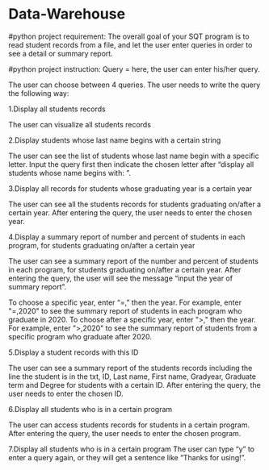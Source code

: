 # Data-Warehouse
#python project requirement:
The overall goal of your SQT program is to read student records from a file, and let the user enter queries in order to see a detail or summary report.

#python project instruction:
Query = here, the user can enter his/her query.

The user can choose between 4 queries. The user needs to write the query the following way: 

1.Display all students records

The user can visualize all students records
 

2.Display students whose last name begins with a certain string

The user can see the list of students whose last name begin with a specific letter. Input the query first then indicate the chosen letter after “display all students whose name begins with: ”.
 

3.Display all records for students whose graduating year is a certain year

The user can see all the students records for students graduating on/after a certain year. 
After entering the query, the user needs to enter the chosen year.
 


4.Display a summary report of number and percent of students in each program, for students graduating on/after a certain year 

The user can see a summary report of the number and percent of students in each program, for students graduating on/after a certain year. 
After entering the query, the user will see the message “input the year of summary report”. 

To choose a specific year, enter “=,” then the year. For example, enter "=,2020" to see the summary report of students in each program who graduate in 2020.
To choose after a specific year, enter ">," then the year. For example, enter ">,2020" to see the summary report of students from a specific program who graduate after 2020.
 



5.Display a student records with this ID

The user can see a summary report of the students records including the line the student is in the txt, ID, Last name, First name, Gradyear, Graduate term and Degree for students with a certain ID.
After entering the query, the user needs to enter the chosen ID.
 

6.Display all students who is in a certain program

The user can access students records for students in a certain program.
After entering the query, the user needs to enter the chosen program.


 



7.Display all students who is in a certain program
The user can type “y” to enter a query again, or they will get a sentence like “Thanks for using!”. 
 


